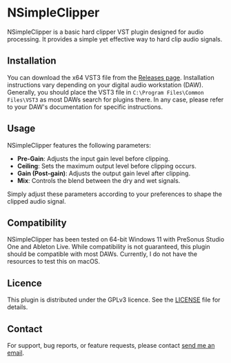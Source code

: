 # NSimpleClipper

NSimpleClipper is a basic hard clipper VST plugin designed for audio processing.  It provides a simple yet effective way to hard clip audio signals.

## Installation

You can download the x64 VST3 file from the [Releases page](https://github.com/noahdominic/NSimpleClipper/releases).  Installation instructions vary depending on your digital audio workstation&nbsp;(DAW).  Generally, you should place the VST3 file in `C:\Program Files\Common Files\VST3` as most DAWs search for plugins there.  In any case, please refer to your DAW's documentation for specific instructions.

## Usage

NSimpleClipper features the following parameters:

- **Pre-Gain**: Adjusts the input gain level before clipping.
- **Ceiling**: Sets the maximum output level before clipping occurs.
- **Gain (Post-gain)**: Adjusts the output gain level after clipping.
- **Mix**: Controls the blend between the dry and wet signals.

Simply adjust these parameters according to your preferences to shape the clipped audio signal.

## Compatibility

NSimpleClipper has been tested on 64-bit Windows 11 with PreSonus Studio One and Ableton Live.  While compatibility is not guaranteed, this plugin should be compatible with most DAWs.  Currently, I do not have the resources to test this on macOS.

## Licence

This plugin is distributed under the GPLv3 licence.  See the [LICENSE](https://github.com/noahdominic/NSimpleClipper/LICENSE.txt) file for details.

## Contact

For support, bug reports, or feature requests, please contact [send me an email](mailto:noah@noahdominic.com).
